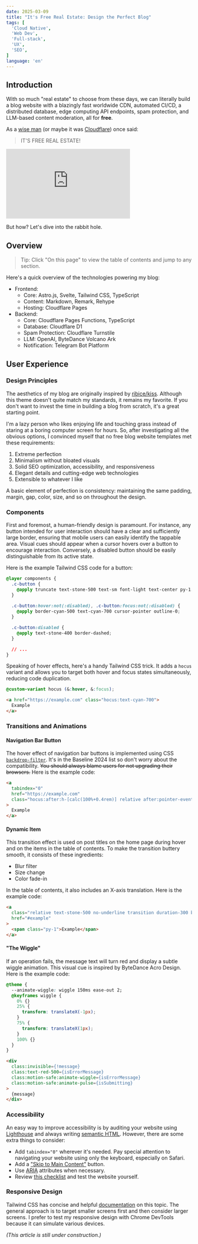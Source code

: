 ```yaml
---
date: 2025-03-09
title: "It's Free Real Estate: Design the Perfect Blog"
tags: [
  'Cloud Native',
  'Web Dev',
  'Full-stack',
  'UX',
  'SEO',
]
language: 'en'
---
```


## Introduction

With so much "real estate" to choose from these days, we can literally build a blog website with a blazingly fast worldwide CDN, automated CI/CD, a distributed database, edge computing API endpoints, spam protection, and LLM-based content moderation, all for **free**.

As a [wise man](https://youtu.be/cd4-UnU8lWY) (or maybe it was [Cloudflare](https://webmasters.stackexchange.com/a/88685)) once said:

> IT'S FREE REAL ESTATE!

<iframe width="336" height="189" src="https://www.youtube-nocookie.com/embed/cd4-UnU8lWY?start=34" title="YouTube video player" frameborder="0" allow="accelerometer; clipboard-write; encrypted-media; gyroscope; web-share" referrerpolicy="strict-origin-when-cross-origin" allowfullscreen></iframe>

But how? Let's dive into the rabbit hole.

## Overview

> Tip: Click "On this page" to view the table of contents and jump to any section.

Here's a quick overview of the technologies powering my blog:

- Frontend:
  - Core: Astro.js, Svelte, Tailwind CSS, TypeScript
  - Content: Markdown, Remark, Rehype
  - Hosting: Cloudflare Pages
- Backend:
  - Core: Cloudflare Pages Functions, TypeScript
  - Database: Cloudflare D1
  - Spam Protection: Cloudflare Turnstile
  - LLM: OpenAI, ByteDance Volcano Ark
  - Notification: Telegram Bot Platform

## User Experience

### Design Principles

The aesthetics of my blog are originally inspired by [ribice/kiss](https://github.com/ribice/kiss). Although this theme doesn't quite match my standards, it remains my favorite. If you don't want to invest the time in building a blog from scratch, it's a great starting point.

I'm a lazy person who likes enjoying life and touching grass instead of staring at a boring computer screen for hours. So, after investigating all the obvious options, I convinced myself that no free blog website templates met these requirements:

1. Extreme perfection
2. Minimalism without bloated visuals
3. Solid SEO optimization, accessibility, and responsiveness
4. Elegant details and cutting-edge web technologies
5. Extensible to whatever I like

A basic element of perfection is consistency: maintaining the same padding, margin, gap, color, size, and so on throughout the design.

### Components

First and foremost, a human-friendly design is paramount. For instance, any button intended for user interaction should have a clear and sufficiently large border, ensuring that mobile users can easily identify the tappable area. Visual cues should appear when a cursor hovers over a button to encourage interaction. Conversely, a disabled button should be easily distinguishable from its active state.

Here is the example Tailwind CSS code for a button:

```css
@layer components {
  .c-button {
    @apply truncate text-stone-500 text-sm font-light text-center py-1.5 border rounded-full border-stone-300 transition-colors duration-300;
  }
  
  .c-button:hover:not(:disabled), .c-button:focus:not(:disabled) {
    @apply border-cyan-500 text-cyan-700 cursor-pointer outline-0;
  }

  .c-button:disabled {
    @apply text-stone-400 border-dashed;
  }

  // ...
}
```

Speaking of hover effects, here's a handy Tailwind CSS trick. It adds a `hocus` variant and allows you to target both hover and focus states simultaneously, reducing code duplication.

```css
@custom-variant hocus (&:hover, &:focus);
```

```html
<a href="https://example.com" class="hocus:text-cyan-700">
  Example
</a>
```

### Transitions and Animations

#### Navigation Bar Button

The hover effect of navigation bar buttons is implemented using CSS [`backdrop-filter`](https://developer.mozilla.org/en-US/docs/Web/CSS/backdrop-filter). It's in the Baseline 2024 list so don't worry about the compatibility. ~~You should always blame users for not upgrading their browsers.~~ Here is the example code:

```html
<a
  tabindex="0"
  href="https://example.com"
  class="hocus:after:h-[calc(100%+0.4rem)] relative after:pointer-events-none after:absolute after:-top-[0.2rem] after:-left-[0.3rem] after:z-10 after:h-0 after:w-[calc(100%+0.6rem)] after:backdrop-invert after:transition-all after:duration-300 focus:outline-0"
>
  Example
</a>
```

#### Dynamic Item

This transition effect is used on post titles on the home page during hover and on the items in the table of contents. To make the transition buttery smooth, it consists of these ingredients:

- Blur filter
- Size change
- Color fade-in

In the table of contents, it also includes an X-axis translation. Here is the example code:

```html
<a
  class="relative text-stone-500 no-underline transition duration-300 before:absolute before:top-0 before:-left-3 before:inline-block before:h-0 before:w-0 before:-translate-x-1/2 before:bg-cyan-50 before:blur-xs before:transition-all before:duration-300 [&.active]:translate-x-4 [&.active]:text-cyan-700 [&.active]:before:h-full [&.active]:before:w-1 [&.active]:before:bg-cyan-500 [&.active]:before:blur-none"
  href="#example"
>
  <span class="py-1">Example</span>
</a>
```

#### "The Wiggle"

If an operation fails, the message text will turn red and display a subtle wiggle animation. This visual cue is inspired by ByteDance Acro Design. Here is the example code:

```css
@theme {
  --animate-wiggle: wiggle 150ms ease-out 2;
  @keyframes wiggle {
    0% {}
    25% {
      transform: translateX(-1px);
    }
    75% {
      transform: translateX(1px);
    }
    100% {}
  }
}
```

```html
<div
  class:invisible={!message}
  class:text-red-500={isErrorMessage}
  class:motion-safe:animate-wiggle={isErrorMessage}
  class:motion-safe:animate-pulse={isSubmitting}
>
  {message}
</div>
```

### Accessibility

An easy way to improve accessibility is by auditing your website using [Lighthouse](https://developer.chrome.com/docs/lighthouse/overview) and always writing [semantic HTML](https://developer.mozilla.org/en-US/docs/Learn_web_development/Core/Accessibility/HTML). However, there are some extra things to consider:

- Add `tabindex="0"` wherever it's needed. Pay special attention to navigating your website using only the keyboard, especially on Safari.
- Add a ["Skip to Main Content"](https://www.a11y-collective.com/blog/skip-to-main-content) button.
- Use [ARIA](https://developer.mozilla.org/en-US/docs/Web/Accessibility/ARIA) attributes when necessary.
- Review [this checklist](https://www.a11yproject.com/checklist) and test the website yourself.

### Responsive Design

Tailwind CSS has concise and helpful [documentation](https://tailwindcss.com/docs/responsive-design) on this topic. The general approach is to target smaller screens first and then consider larger screens. I prefer to test my responsive design with Chrome DevTools because it can simulate various devices.

*(This article is still under construction.)*